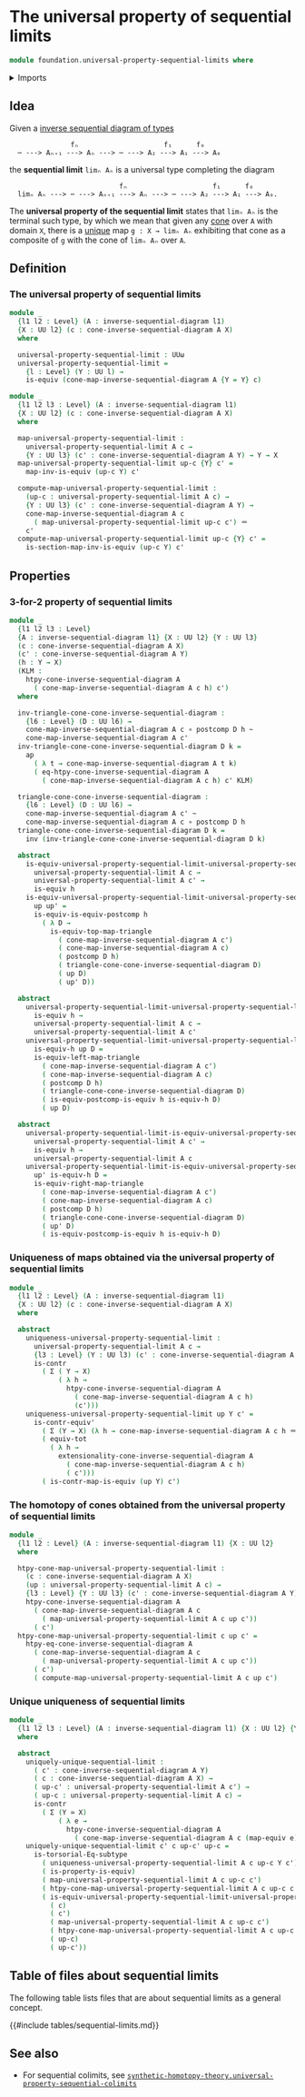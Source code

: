 # The universal property of sequential limits

```agda
module foundation.universal-property-sequential-limits where
```

<details><summary>Imports</summary>

```agda
open import foundation.action-on-identifications-functions
open import foundation.cones-over-inverse-sequential-diagrams
open import foundation.dependent-pair-types
open import foundation.equivalences
open import foundation.inverse-sequential-diagrams
open import foundation.postcomposition-functions
open import foundation.subtype-identity-principle
open import foundation.universe-levels

open import foundation-core.contractible-maps
open import foundation-core.contractible-types
open import foundation-core.function-types
open import foundation-core.functoriality-dependent-pair-types
open import foundation-core.functoriality-function-types
open import foundation-core.homotopies
open import foundation-core.identity-types
open import foundation-core.propositions
```

</details>

## Idea

Given a
[inverse sequential diagram of types](foundation.inverse-sequential-diagrams.md)

```text
               fₙ                     f₁      f₀
  ⋯ ---> Aₙ₊₁ ---> Aₙ ---> ⋯ ---> A₂ ---> A₁ ---> A₀
```

the **sequential limit** `limₙ Aₙ` is a universal type completing the diagram

```text
                           fₙ                     f₁      f₀
  limₙ Aₙ ---> ⋯ ---> Aₙ₊₁ ---> Aₙ ---> ⋯ ---> A₂ ---> A₁ ---> A₀.
```

The **universal property of the sequential limit** states that `limₙ Aₙ` is the
terminal such type, by which we mean that given any
[cone](foundation.cones-over-inverse-sequential-diagrams.md) over `A` with
domain `X`, there is a [unique](foundation-core.contractible-types.md) map
`g : X → limₙ Aₙ` exhibiting that cone as a composite of `g` with the cone of
`limₙ Aₙ` over `A`.

## Definition

### The universal property of sequential limits

```agda
module _
  {l1 l2 : Level} (A : inverse-sequential-diagram l1)
  {X : UU l2} (c : cone-inverse-sequential-diagram A X)
  where

  universal-property-sequential-limit : UUω
  universal-property-sequential-limit =
    {l : Level} (Y : UU l) →
    is-equiv (cone-map-inverse-sequential-diagram A {Y = Y} c)

module _
  {l1 l2 l3 : Level} (A : inverse-sequential-diagram l1)
  {X : UU l2} (c : cone-inverse-sequential-diagram A X)
  where

  map-universal-property-sequential-limit :
    universal-property-sequential-limit A c →
    {Y : UU l3} (c' : cone-inverse-sequential-diagram A Y) → Y → X
  map-universal-property-sequential-limit up-c {Y} c' =
    map-inv-is-equiv (up-c Y) c'

  compute-map-universal-property-sequential-limit :
    (up-c : universal-property-sequential-limit A c) →
    {Y : UU l3} (c' : cone-inverse-sequential-diagram A Y) →
    cone-map-inverse-sequential-diagram A c
      ( map-universal-property-sequential-limit up-c c') ＝
    c'
  compute-map-universal-property-sequential-limit up-c {Y} c' =
    is-section-map-inv-is-equiv (up-c Y) c'
```

## Properties

### 3-for-2 property of sequential limits

```agda
module _
  {l1 l2 l3 : Level}
  {A : inverse-sequential-diagram l1} {X : UU l2} {Y : UU l3}
  (c : cone-inverse-sequential-diagram A X)
  (c' : cone-inverse-sequential-diagram A Y)
  (h : Y → X)
  (KLM :
    htpy-cone-inverse-sequential-diagram A
      ( cone-map-inverse-sequential-diagram A c h) c')
  where

  inv-triangle-cone-cone-inverse-sequential-diagram :
    {l6 : Level} (D : UU l6) →
    cone-map-inverse-sequential-diagram A c ∘ postcomp D h ~
    cone-map-inverse-sequential-diagram A c'
  inv-triangle-cone-cone-inverse-sequential-diagram D k =
    ap
      ( λ t → cone-map-inverse-sequential-diagram A t k)
      ( eq-htpy-cone-inverse-sequential-diagram A
        ( cone-map-inverse-sequential-diagram A c h) c' KLM)

  triangle-cone-cone-inverse-sequential-diagram :
    {l6 : Level} (D : UU l6) →
    cone-map-inverse-sequential-diagram A c' ~
    cone-map-inverse-sequential-diagram A c ∘ postcomp D h
  triangle-cone-cone-inverse-sequential-diagram D k =
    inv (inv-triangle-cone-cone-inverse-sequential-diagram D k)

  abstract
    is-equiv-universal-property-sequential-limit-universal-property-sequential-limit :
      universal-property-sequential-limit A c →
      universal-property-sequential-limit A c' →
      is-equiv h
    is-equiv-universal-property-sequential-limit-universal-property-sequential-limit
      up up' =
      is-equiv-is-equiv-postcomp h
        ( λ D →
          is-equiv-top-map-triangle
            ( cone-map-inverse-sequential-diagram A c')
            ( cone-map-inverse-sequential-diagram A c)
            ( postcomp D h)
            ( triangle-cone-cone-inverse-sequential-diagram D)
            ( up D)
            ( up' D))

  abstract
    universal-property-sequential-limit-universal-property-sequential-limit-is-equiv :
      is-equiv h →
      universal-property-sequential-limit A c →
      universal-property-sequential-limit A c'
    universal-property-sequential-limit-universal-property-sequential-limit-is-equiv
      is-equiv-h up D =
      is-equiv-left-map-triangle
        ( cone-map-inverse-sequential-diagram A c')
        ( cone-map-inverse-sequential-diagram A c)
        ( postcomp D h)
        ( triangle-cone-cone-inverse-sequential-diagram D)
        ( is-equiv-postcomp-is-equiv h is-equiv-h D)
        ( up D)

  abstract
    universal-property-sequential-limit-is-equiv-universal-property-sequential-limit :
      universal-property-sequential-limit A c' →
      is-equiv h →
      universal-property-sequential-limit A c
    universal-property-sequential-limit-is-equiv-universal-property-sequential-limit
      up' is-equiv-h D =
      is-equiv-right-map-triangle
        ( cone-map-inverse-sequential-diagram A c')
        ( cone-map-inverse-sequential-diagram A c)
        ( postcomp D h)
        ( triangle-cone-cone-inverse-sequential-diagram D)
        ( up' D)
        ( is-equiv-postcomp-is-equiv h is-equiv-h D)
```

### Uniqueness of maps obtained via the universal property of sequential limits

```agda
module _
  {l1 l2 : Level} (A : inverse-sequential-diagram l1)
  {X : UU l2} (c : cone-inverse-sequential-diagram A X)
  where

  abstract
    uniqueness-universal-property-sequential-limit :
      universal-property-sequential-limit A c →
      {l3 : Level} (Y : UU l3) (c' : cone-inverse-sequential-diagram A Y) →
      is-contr
        ( Σ ( Y → X)
            ( λ h →
              htpy-cone-inverse-sequential-diagram A
                ( cone-map-inverse-sequential-diagram A c h)
                (c')))
    uniqueness-universal-property-sequential-limit up Y c' =
      is-contr-equiv'
        ( Σ (Y → X) (λ h → cone-map-inverse-sequential-diagram A c h ＝ c'))
        ( equiv-tot
          ( λ h →
            extensionality-cone-inverse-sequential-diagram A
              ( cone-map-inverse-sequential-diagram A c h)
              ( c')))
        ( is-contr-map-is-equiv (up Y) c')
```

### The homotopy of cones obtained from the universal property of sequential limits

```agda
module _
  {l1 l2 : Level} (A : inverse-sequential-diagram l1) {X : UU l2}
  where

  htpy-cone-map-universal-property-sequential-limit :
    (c : cone-inverse-sequential-diagram A X)
    (up : universal-property-sequential-limit A c) →
    {l3 : Level} {Y : UU l3} (c' : cone-inverse-sequential-diagram A Y) →
    htpy-cone-inverse-sequential-diagram A
      ( cone-map-inverse-sequential-diagram A c
        ( map-universal-property-sequential-limit A c up c'))
      ( c')
  htpy-cone-map-universal-property-sequential-limit c up c' =
    htpy-eq-cone-inverse-sequential-diagram A
      ( cone-map-inverse-sequential-diagram A c
        ( map-universal-property-sequential-limit A c up c'))
      ( c')
      ( compute-map-universal-property-sequential-limit A c up c')
```

### Unique uniqueness of sequential limits

```agda
module _
  {l1 l2 l3 : Level} (A : inverse-sequential-diagram l1) {X : UU l2} {Y : UU l3}
  where

  abstract
    uniquely-unique-sequential-limit :
      ( c' : cone-inverse-sequential-diagram A Y)
      ( c : cone-inverse-sequential-diagram A X) →
      ( up-c' : universal-property-sequential-limit A c') →
      ( up-c : universal-property-sequential-limit A c) →
      is-contr
        ( Σ (Y ≃ X)
            ( λ e →
              htpy-cone-inverse-sequential-diagram A
                ( cone-map-inverse-sequential-diagram A c (map-equiv e)) c'))
    uniquely-unique-sequential-limit c' c up-c' up-c =
      is-torsorial-Eq-subtype
        ( uniqueness-universal-property-sequential-limit A c up-c Y c')
        ( is-property-is-equiv)
        ( map-universal-property-sequential-limit A c up-c c')
        ( htpy-cone-map-universal-property-sequential-limit A c up-c c')
        ( is-equiv-universal-property-sequential-limit-universal-property-sequential-limit
          ( c)
          ( c')
          ( map-universal-property-sequential-limit A c up-c c')
          ( htpy-cone-map-universal-property-sequential-limit A c up-c c')
          ( up-c)
          ( up-c'))
```

## Table of files about sequential limits

The following table lists files that are about sequential limits as a general
concept.

{{#include tables/sequential-limits.md}}

## See also

- For sequential colimits, see
  [`synthetic-homotopy-theory.universal-property-sequential-colimits`](synthetic-homotopy-theory.universal-property-sequential-colimits.md)
